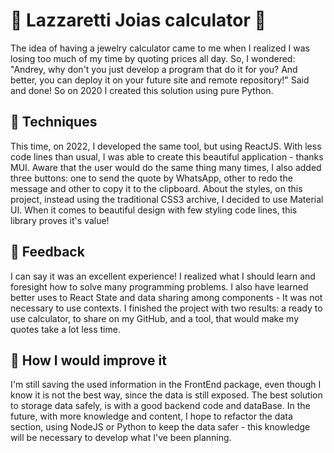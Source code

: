 # 🔢 Lazzaretti Joias calculator 💍
The idea of having a jewelry calculator came to me when I realized I was losing too much of my time by quoting prices all day. 
So, I wondered: "Andrey, why don't you just develop a program that do it for you? And better, you can deploy it on your future site and remote repository!"
Said and done! So on 2020 I created this solution using pure Python. 

## 🚀 Techniques
This time, on 2022, I developed the same tool, but using ReactJS. With less code lines than usual, I was able to create this beautiful application - thanks MUI. Aware that the user would do the same thing many times, I also added three buttons: one to send the quote by WhatsApp, other to redo the message and other to copy it to the clipboard.
About the styles, on this project, instead using the traditional CSS3 archive, I decided to use Material UI. When it comes to beautiful design with few styling code lines, this library proves it's value!

## 📜 Feedback
I can say it was an excellent experience! I realized what I should learn and foresight how to solve many programming problems. I also have learned better uses to React State and data sharing among components - It was not necessary to use contexts.
I finished the project with two results: a ready to use calculator, to share on my GitHub, and a tool, that would make my quotes take a lot less time.

## 🤔 How I would improve it
I'm still saving the used information in the FrontEnd package, even though I know it is not the best way, since the data is still exposed. The best solution to storage data safely, is with a good backend code and dataBase. In the future, with more knowledge and content, I hope to refactor the data section, using NodeJS or Python to keep the data safer - this knowledge will be necessary to develop what I've been planning. 

